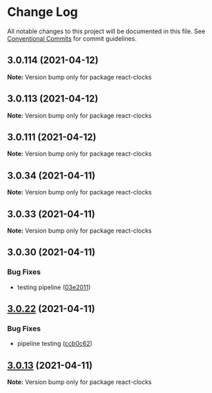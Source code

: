 # Change Log

All notable changes to this project will be documented in this file.
See [Conventional Commits](https://conventionalcommits.org) for commit guidelines.

## 3.0.114 (2021-04-12)

**Note:** Version bump only for package react-clocks

## 3.0.113 (2021-04-12)

**Note:** Version bump only for package react-clocks

## 3.0.111 (2021-04-12)

**Note:** Version bump only for package react-clocks

## 3.0.34 (2021-04-11)

**Note:** Version bump only for package react-clocks

## 3.0.33 (2021-04-11)

**Note:** Version bump only for package react-clocks

## 3.0.30 (2021-04-11)

### Bug Fixes

- testing pipeline ([03e2011](https://github.com/appsparkler/my-storybooks/commit/03e2011ff209ade4e9d902a9ce9cb52e0786f82d))

## [3.0.22](https://github.com/appsparkler/my-storybooks/compare/v3.0.21...v3.0.22) (2021-04-11)

### Bug Fixes

- pipeline testing ([ccb0c62](https://github.com/appsparkler/my-storybooks/commit/ccb0c62e509f73caad3292011cd4e8584f4004ba))

## [3.0.13](https://github.com/appsparkler/my-storybooks/compare/v3.0.12...v3.0.13) (2021-04-11)

**Note:** Version bump only for package react-clocks
